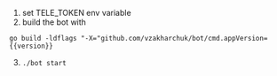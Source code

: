 1. set TELE_TOKEN env variable
2. build the bot with 
```
go build -ldflags "-X="github.com/vzakharchuk/bot/cmd.appVersion={{version}}
```
3. `./bot start`